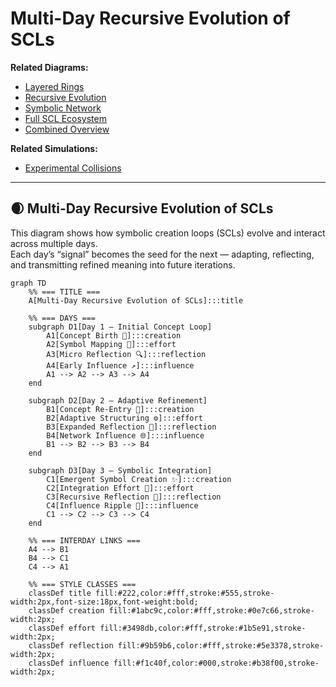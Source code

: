 # Multi-Day Recursive Evolution of SCLs

**Related Diagrams:**  
- [Layered Rings](../diagrams/layered_rings.md)  
- [Recursive Evolution](../diagrams/recursive_evolution.md)  
- [Symbolic Network](../diagrams/symbolic_network.md)  
- [Full SCL Ecosystem](../diagrams/full_scl_ecosystem.md)  
- [Combined Overview](../diagrams/combined_overview.md)  

**Related Simulations:**  
- [Experimental Collisions](../simulation/experimental_collisions.md)

---

## 🌒 Multi-Day Recursive Evolution of SCLs

This diagram shows how symbolic creation loops (SCLs) evolve and interact across multiple days.  
Each day’s “signal” becomes the seed for the next — adapting, reflecting, and transmitting refined meaning into future iterations.

```mermaid
graph TD
    %% === TITLE ===
    A[Multi-Day Recursive Evolution of SCLs]:::title

    %% === DAYS ===
    subgraph D1[Day 1 – Initial Concept Loop]
        A1[Concept Birth 🌱]:::creation
        A2[Symbol Mapping 🧩]:::effort
        A3[Micro Reflection 🔍]:::reflection
        A4[Early Influence ↗️]:::influence
        A1 --> A2 --> A3 --> A4
    end

    subgraph D2[Day 2 – Adaptive Refinement]
        B1[Concept Re-Entry 🔁]:::creation
        B2[Adaptive Structuring ⚙️]:::effort
        B3[Expanded Reflection 💭]:::reflection
        B4[Network Influence 🌐]:::influence
        B1 --> B2 --> B3 --> B4
    end

    subgraph D3[Day 3 – Symbolic Integration]
        C1[Emergent Symbol Creation ✨]:::creation
        C2[Integration Effort 🔩]:::effort
        C3[Recursive Reflection 🔄]:::reflection
        C4[Influence Ripple 🌊]:::influence
        C1 --> C2 --> C3 --> C4
    end

    %% === INTERDAY LINKS ===
    A4 --> B1
    B4 --> C1
    C4 --> A1

    %% === STYLE CLASSES ===
    classDef title fill:#222,color:#fff,stroke:#555,stroke-width:2px,font-size:18px,font-weight:bold;
    classDef creation fill:#1abc9c,color:#fff,stroke:#0e7c66,stroke-width:2px;
    classDef effort fill:#3498db,color:#fff,stroke:#1b5e91,stroke-width:2px;
    classDef reflection fill:#9b59b6,color:#fff,stroke:#5e3378,stroke-width:2px;
    classDef influence fill:#f1c40f,color:#000,stroke:#b38f00,stroke-width:2px;
